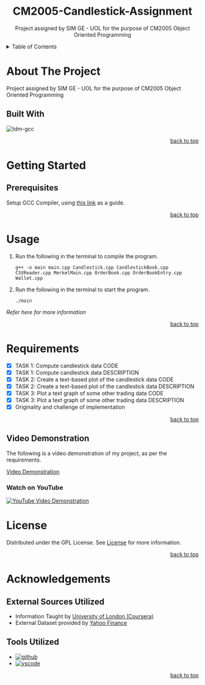 <div id="top" align="center">

  <h1 align="center">CM2005-Candlestick-Assignment</h1>

  <p align="center">
    Project assigned by SIM GE - UOL for the purpose of CM2005 Object Oriented Programming
  </p>
</div>

<!-- TABLE OF CONTENTS -->
<details>
  <summary>Table of Contents</summary>
  <ol>
    <li>
      <a href="#about-the-project">About The Project</a>
      <ul>
        <li><a href="#built-with">Built With</a></li>
      </ul>
    </li>
    <li>
      <a href="#getting-started">Getting Started</a>
      <ul>
        <li><a href="#prerequisites">Prerequisites</a></li>
      </ul>
    </li>
    <li><a href="#usage">Usage</a></li>
    <li><a href="#requirements">Requirements</a></li>
    <li><a href="#license">License</a></li>
    <li><a href="#acknowledgments">Acknowledgments</a></li>
  </ol>
</details>

# About The Project
Project assigned by SIM GE - UOL for the purpose of CM2005 Object Oriented Programming

## Built With
![tdm-gcc](https://img.shields.io/badge/tdmgcc-FFFFFF?style=for-the-badge&logo=tdmgcc&logoColor=000000)

<p align="right"><a href="#top">back to top</a></p>

# Getting Started
## Prerequisites
Setup GCC Compiler, using [this link](https://github.com/danielpinto8zz6/c-cpp-compile-run/blob/HEAD/docs/COMPILER_SETUP.md) as a guide.

<p align="right"><a href="#top">back to top</a></p>

# Usage
1. Run the following in the terminal to compile the program.
   ```
   g++ -o main main.cpp Candlestick.cpp CandlestickBook.cpp CSVReader.cpp MerkelMain.cpp OrderBook.cpp OrderBookEntry.cpp Wallet.cpp
   ```
2. Run the following in the terminal to start the program. 
   ```
   ./main
   ```

_Refer here for more information_

<p align="right"><a href="#top">back to top</a></p>

# Requirements
- [x] TASK 1: Compute candlestick data CODE
- [x] TASK 1: Compute candlestick data DESCRIPTION
- [x] TASK 2: Create a text-based plot of the candlestick data CODE
- [x] TASK 2: Create a text-based plot of the candlestick data DESCRIPTION 
- [x] TASK 3: Plot a text graph of some other trading data CODE
- [x] TASK 3: Plot a text graph of some other trading data DESCRIPTION 
- [x] Originality and challenge of implementation

<p align="right"><a href="#top">back to top</a></p>

## Video Demonstration
The following is a video demonstration of my project, as per the requirements.

[Video Demonstration](./docs/Video%20Demonstration.mp4)

### Watch on YouTube
[![YouTube Video Demonstration](http://img.youtube.com/vi/WCNgAh1k-oQ/0.jpg)](http://www.youtube.com/watch?v=WCNgAh1k-oQ "CM2005 Candlestick Assignment")

# License
Distributed under the GPL License. See <a href="https://github.com/Zolice/CM2005-Candlestick-Assignment/LICENSE">License</a> for more information.

<p align="right"><a href="#top">back to top</a></p>

# Acknowledgements

## External Sources Utilized
- Information Taught by [University of London (Coursera)](https://www.london.ac.uk/)
- External Dataset provided by [Yahoo Finance](https://sg.finance.yahoo.com/)

## Tools Utilized
- <a href="https://github.com/"><img src="https://img.shields.io/badge/GitHub-black?style=for-the-badge&logo=github&logoColor=white" alt="github"></a>
- <a href="https://code.visualstudio.com/"><img src="https://img.shields.io/badge/Visual Studio Code-218bd3?style=for-the-badge&logo=visualstudio&logoColor=white" alt="vscode"></a>

<p align="right"><a href="#top">back to top</a></p>
